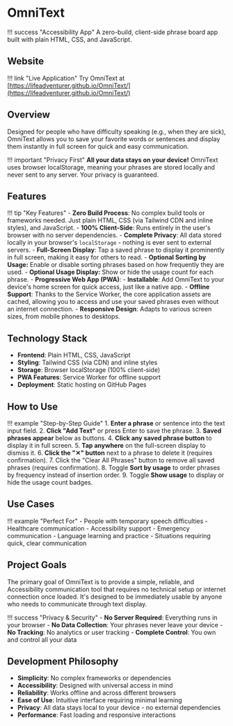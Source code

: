 # OmniText

!!! success "Accessibility App"
    A zero-build, client-side phrase board app built with plain HTML, CSS, and JavaScript.

## Website

!!! link "Live Application"
    Try OmniText at [https://lifeadventurer.github.io/OmniText/](https://lifeadventurer.github.io/OmniText/)

## Overview

Designed for people who have difficulty speaking (e.g., when they are sick), OmniText
allows you to save your favorite words or sentences and display them instantly in
full screen for quick and easy communication.

!!! important "Privacy First"
    **All your data stays on your device!** OmniText uses browser localStorage,
    meaning your phrases are stored locally and never sent to any server. Your
    privacy is guaranteed.

## Features

!!! tip "Key Features"
    - **Zero Build Process**: No complex build tools or frameworks needed. Just
      plain HTML, CSS (via Tailwind CDN and inline styles), and JavaScript.
    - **100% Client-Side**: Runs entirely in the user's browser with no server
      dependencies.
    - **Complete Privacy**: All data stored locally in your browser's
      `localStorage` - nothing is ever sent to external servers.
    - **Full-Screen Display**: Tap a saved phrase to display it prominently in
      full screen, making it easy for others to read.
    - **Optional Sorting by Usage:** Enable or disable sorting phrases based on how
      frequently they are used.
    - **Optional Usage Display:** Show or hide the usage count for each phrase.
    - **Progressive Web App (PWA)**:
        - **Installable**: Add OmniText to your device's home screen for quick
          access, just like a native app.
        - **Offline Support**: Thanks to the Service Worker, the core
          application assets are cached, allowing you to access and use your
          saved phrases even without an internet connection.
    - **Responsive Design**: Adapts to various screen sizes, from mobile phones
      to desktops.

## Technology Stack

- **Frontend**: Plain HTML, CSS, JavaScript
- **Styling**: Tailwind CSS (via CDN) and inline styles
- **Storage**: Browser localStorage (100% client-side)
- **PWA Features**: Service Worker for offline support
- **Deployment**: Static hosting on GitHub Pages

## How to Use

!!! example "Step-by-Step Guide"
    1. **Enter a phrase** or sentence into the text input field.
    2. **Click "Add Text"** or press Enter to save the phrase.
    3. **Saved phrases appear** below as buttons.
    4. **Click any saved phrase button** to display it in full screen.
    5. **Tap anywhere** on the full-screen display to dismiss it.
    6. **Click the "✕" button** next to a phrase to delete it (requires confirmation).
    7. Click the "Clear All Phrases" button to remove all saved phrases (requires
       confirmation).
    8. Toggle **Sort by usage** to order phrases by frequency instead of insertion
       order.
    9. Toggle **Show usage** to display or hide the usage count badges.

## Use Cases

!!! example "Perfect For"
    - People with temporary speech difficulties
    - Healthcare communication
    - Accessibility support
    - Emergency communication
    - Language learning and practice
    - Situations requiring quick, clear communication

## Project Goals

The primary goal of OmniText is to provide a simple, reliable, and Accessibility
communication tool that requires no technical setup or internet connection once
loaded. It's designed to be immediately usable by anyone who needs to communicate
through text display.

!!! success "Privacy & Security"
    - **No Server Required**: Everything runs in your browser
    - **No Data Collection**: Your phrases never leave your device
    - **No Tracking**: No analytics or user tracking
    - **Complete Control**: You own and control all your data

## Development Philosophy

- **Simplicity**: No complex frameworks or dependencies
- **Accessibility**: Designed with universal access in mind
- **Reliability**: Works offline and across different browsers
- **Ease of Use**: Intuitive interface requiring minimal learning
- **Privacy**: All data stays local to your device - no external dependencies
- **Performance**: Fast loading and responsive interactions

